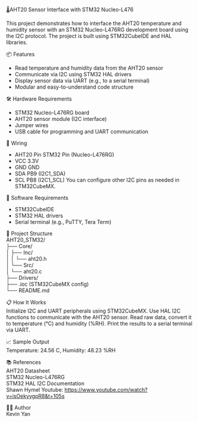 🌡️AHT20 Sensor Interface with STM32 Nucleo-L476

This project demonstrates how to interface the AHT20 temperature and humidity sensor with an STM32 Nucleo-L476RG development board using the I2C protocol. The project is built using STM32CubeIDE and HAL libraries.  

📦 Features
- Read temperature and humidity data from the AHT20 sensor
- Communicate via I2C using STM32 HAL drivers
- Display sensor data via UART (e.g., to a serial terminal)
- Modular and easy-to-understand code structure

🛠️ Hardware Requirements
- STM32 Nucleo-L476RG board
- AHT20 sensor module (I2C interface)
- Jumper wires
- USB cable for programming and UART communication

🔌 Wiring
- AHT20 Pin	STM32 Pin (Nucleo-L476RG)
- VCC	3.3V
- GND	GND
- SDA	PB9 (I2C1_SDA)
- SCL	PB8 (I2C1_SCL)
You can configure other I2C pins as needed in STM32CubeMX.

🧰 Software Requirements
- STM32CubeIDE
- STM32 HAL drivers
- Serial terminal (e.g., PuTTY, Tera Term)

📁 Project Structure <br>
AHT20_STM32/  
├── Core/  
│   ├── Inc/  
│   │   └── aht20.h  
│   └── Src/  
│       └── aht20.c  
├── Drivers/  
├── .ioc (STM32CubeMX config)  
└── README.md    

📋 How It Works  
Initialize I2C and UART peripherals using STM32CubeMX.
Use HAL I2C functions to communicate with the AHT20 sensor.
Read raw data, convert it to temperature (°C) and humidity (%RH).
Print the results to a serial terminal via UART.  

📈 Sample Output  
Temperature: 24.56 C, Humidity: 48.23 %RH  

📚 References  
AHT20 Datasheet  
STM32 Nucleo-L476RG  
STM32 HAL I2C Documentation  
Shawn Hymel Youtube: https://www.youtube.com/watch?v=isOekyygpR8&t=105s

🧑‍💻 Author  
Kevin Yan
